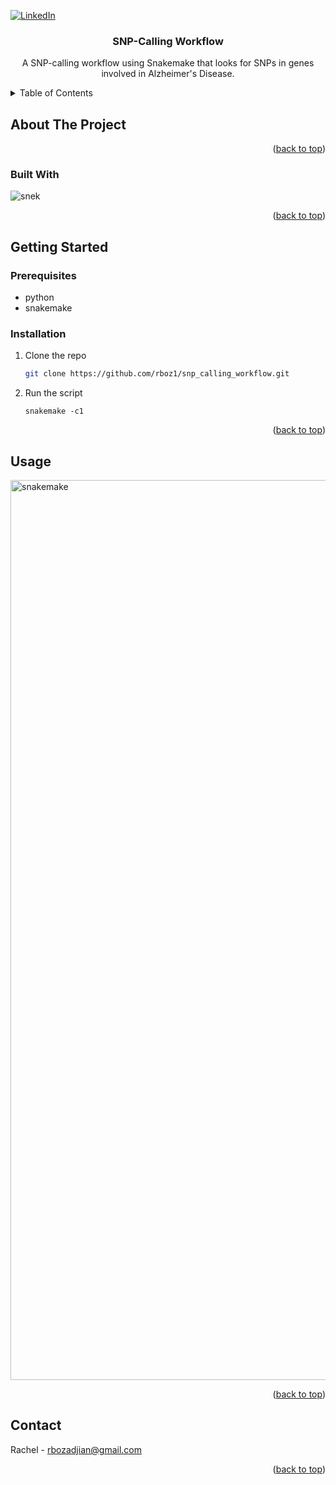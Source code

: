 <!-- PROJECT SHIELDS -->
<!--
*** I'm using markdown "reference style" links for readability.
*** Reference links are enclosed in brackets [ ] instead of parentheses ( ).
*** See the bottom of this document for the declaration of the reference variables
*** for contributors-url, forks-url, etc. This is an optional, concise syntax you may use.
*** https://www.markdownguide.org/basic-syntax/#reference-style-links
-->
[![LinkedIn][linkedin-shield]][linkedin-url]



<!-- PROJECT LOGO -->
  <h3 align="center">SNP-Calling Workflow</h3>

  <p align="center">
    A SNP-calling workflow using Snakemake that looks for SNPs in genes involved in Alzheimer's Disease.
  </p>
</div>



<!-- TABLE OF CONTENTS -->
<details>
  <summary>Table of Contents</summary>
  <ol>
    <li>
      <a href="#about-the-project">About The Script</a>
      <ul>
        <li><a href="#built-with">Built With</a></li>
      </ul>
    </li>
    <li>
      <a href="#getting-started">Getting Started</a>
      <ul>
        <li><a href="#prerequisites">Prerequisites</a></li>
        <li><a href="#installation">Installation</a></li>
      </ul>
    </li>
    <li><a href="#usage">Usage</a></li>
    <li><a href="#contact">Contact</a></li>
  </ol>
</details>



<!-- ABOUT THE PROJECT -->
## About The Project



<p align="right">(<a href="#readme-top">back to top</a>)</p>

### Built With
![snek](https://github.com/rboz1/snp_calling_workflow/assets/63253421/25c7f821-05cf-4b7e-9d66-4b6b32fd686c)

<p align="right">(<a href="#readme-top">back to top</a>)</p>



<!-- GETTING STARTED -->
## Getting Started

### Prerequisites
* python
* snakemake

### Installation

1. Clone the repo
   ```sh
   git clone https://github.com/rboz1/snp_calling_workflow.git
   
2. Run the script 
   ```
   snakemake -c1
<p align="right">(<a href="#readme-top">back to top</a>)</p>



<!-- USAGE EXAMPLES -->
## Usage
<img width="1440" alt="snakemake" src="https://github.com/rboz1/snp_calling_workflow/assets/63253421/46063304-4a02-4abf-aea3-e9d5ab58358c">

<p align="right">(<a href="#readme-top">back to top</a>)</p>

<!-- CONTACT -->
## Contact

Rachel - rbozadjian@gmail.com

<p align="right">(<a href="#readme-top">back to top</a>)</p>

<!-- MARKDOWN LINKS & IMAGES -->
<!-- https://www.markdownguide.org/basic-syntax/#reference-style-links -->
[linkedin-shield]: https://img.shields.io/badge/-LinkedIn-black.svg?style=for-the-badge&logo=linkedin&colorB=555
[linkedin-url]: www.linkedin.com/in/rachel-bozadjian-203999109


